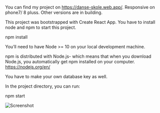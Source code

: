 You can find my project on https://danse-skole.web.app/. Responsive on phone7/ 8 pluss. Other versions are in building.

This project was bootstrapped with Create React App. You have to install node and npm to start this project.

npm install

You’ll need to have Node >= 10 on your local development machine.

npm is distributed with Node.js- which means that when you download Node.js, you automatically get npm installed on your computer. https://nodejs.org/en/

You have to make your own database key as well.

In the project directory, you can run:

npm start

![Screenshot](https://user-images.githubusercontent.com/53143114/116794494-9df48f00-aacd-11eb-89bf-483ba5fef795.gif)

